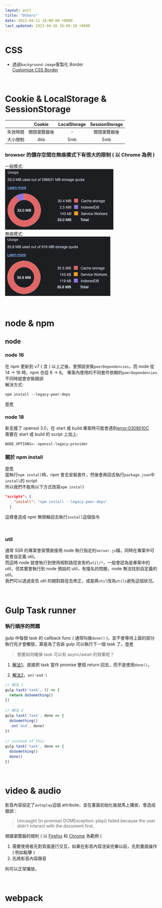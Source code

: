 ```yaml
---
layout: post
title: "Others"
date: 2023-04-11 16:00:00 +0800
last_updated: 2023-04-26 16:00:10 +0800
---
```


# CSS 

- 透過`background-image`客製化 Border  
[Customize CSS Border](https://kovart.github.io/dashed-border-generator/)

<br>

# Cookie & LocalStorage & SessionStorage

|  | Cookie | LocalStorage | SessionStorage |
| :------: | :------: | :------: |  :------: |
| 失效時間 | 關閉瀏覽器後 | - | 關閉瀏覽器後 | 
| 大小限制 | 4kb | 5mb | 5mb | 

### browser 的儲存空間在無痕模式下有很大的限制 ( 以 Chrome 為例 )

一般模式:  
![browser_storage.png](/assets/browser_storage.png)  
無痕模式:  
![browser_storage_private.png](/assets/browser_storage_private.png)

<br>

# node & npm

## node

### node 16
在 npm 更新到 v7 ( 含 ) 以上之後，會預設安裝`peerDependencies`，而 node 從 14 -> 16 時，npm 也從 6 -> 8。
專案內使用的不同套件依賴的`peerDependencies`不同時就會安裝錯誤  
解決方式:
```
npm install --legacy-peer-deps
```
[參考](https://blog.poychang.net/npm-install-with-legacy-peer-deps/)

### node 18
新支援了 openssl 3.0，在 start 或 build 專案時可能會遇到[error:0308010C](https://bobbyhadz.com/blog/react-error-digital-envelope-routines-unsupported)  
需要在 start 或 build 的 script 上加上:
```
NODE_OPTIONS=--openssl-legacy-provider
```

### 關於 npm install
[參考](https://stackoverflow.com/a/53311374)  
當執行`npm install`時，npm 會去安裝套件，然後會再回去執行`package.json`中`install`的 script  
所以我們不能用以下方式改寫`npm install`
```json
"scripts": {
    "install": "npm install --legacy-peer-deps"
  }
```
這樣會造成 npm 無限輪迴去執行`install`這個指令

<br>

### util

通常 SSR 的專案會習慣直接用 node 執行指定的`server.js`檔，同時在專案中可能會自定義 util。  
而這時 node 就會執行到使用相對路徑宣告的`util/*`，一般會認為是專案中的 util，但其實會執行到 node 預設的 util，有撞名的問題，node 無法找到自定義的 util。  
我們可以透過宣告 util 的絕對路徑去修正，或是將`util`改為`utils`避免這個狀況。

<br>

# Gulp Task runner

### 執行順序的問題
 
gulp 中每個 task 的 callback func ( 通常叫做`done()` )，並不會等待上面的部分執行完才會觸發，算是為了告訴 gulp 可以執行下一個 task 了。[參考](https://stackoverflow.com/a/29695977)   

> 那要如何確保 task 可以有 async/await 的效果呢？

1. [解法1](https://stackoverflow.com/a/70886817)，直接把 task 當作 promise 整個 return 回去，而不是使用`done()`。

2. [解法2](https://stackoverflow.com/a/57366865)，`on('end')`

```js
// 解法 1
gulp.task('task', () => {
  return doSomething()
})

// 解法 2
gulp.task('task', done => {
  doSomething()
  .on('end', done)
})

// instead of this
gulp.task('task', done => {
  doSomething()
  done()
})
```


<br>

# video & audio

影音內容設定了`autoplay`這個 attribute，並在畫面初始化後就馬上播放，會造成錯誤：
> Uncaught (in promise) DOMException: play() failed because the user didn't interact with the document first.

根據瀏覽器的規則 ( 以 [Firefox](https://developer.mozilla.org/en-US/docs/Web/Media/Autoplay_guide) 和 [Chrome](https://developer.chrome.com/blog/autoplay/) 為範例 )  
1. 需要使用者先對頁面進行交互，如果在影音內容渲染完畢以前，先對畫面操作 ( 例如點擊 )
2. 先將影音內容靜音  

則可以正常播放。

<br>

# webpack

<br>
